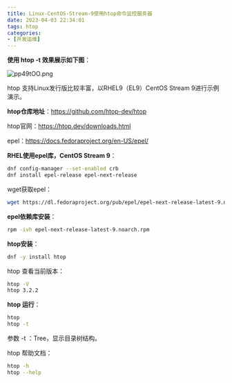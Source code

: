 ```yaml
---
title: Linux-CentOS-Stream-9使用htop命令监控服务器
date: 2023-04-03 22:34:01
tags: htop
categories: 
- [开发运维]
---
```



**使用 htop -t 效果展示如下图**：

![pp49tOO.png](https://s1.ax1x.com/2023/04/03/pp49tOO.png)



htop 支持Linux发行版比较丰富，以RHEL9（EL9）CentOS Stream 9进行示例演示。



**htop仓库地址**：https://github.com/htop-dev/htop

htop官网：https://htop.dev/downloads.html

epel：https://docs.fedoraproject.org/en-US/epel/



**RHEL使用epel库，CentOS Stream 9**：

```bash
dnf config-manager --set-enabled crb
dnf install epel-release epel-next-release
```



wget获取epel：

```bash
wget https://dl.fedoraproject.org/pub/epel/epel-next-release-latest-9.noarch.rpm
```



**epel依赖库安装**：

```bash
rpm -ivh epel-next-release-latest-9.noarch.rpm
```

**htop安装**：

```bash
dnf -y install htop
```

htop 查看当前版本：
```bash
htop -V
htop 3.2.2
```

**htop 运行**：

```bash
htop
htop -t
```
参数 -t ：Tree，显示目录树结构。



htop 帮助文档：

```bash
htop -h 
htop --help
```

